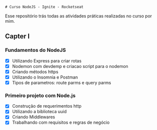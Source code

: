     # Curso NodeJS - Ignite - Rocketseat

Esse repositório trás todas as atividades práticas realizadas no curso por mim.

## Capter I

### Fundamentos do NodeJS
-  [x] Utilizando Express para criar rotas
-  [x] Nodemon com devdemp e criacao script para o nodemon
-  [x] Criando métodos https
-  [x] Utilizando o Insomnia e Postman
-  [x] Tipos de parametros: route parms e query parms

### Primeiro projeto com Node.js
-  [x] Construção de requerimentos http
-  [x] Utilizando a biblioteca uuid
-  [x] Criando Middlewares 
-  [x] Trabalhando com requisitos e regras de negócio
